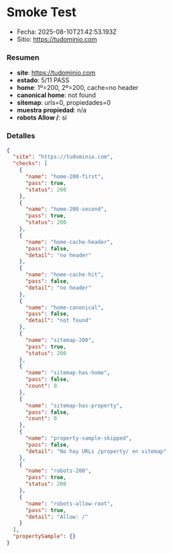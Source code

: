 # Smoke Test

- Fecha: 2025-08-10T21:42:53.193Z
- Sitio: https://tudominio.com

### Resumen
- **site**: https://tudominio.com
- **estado**: 5/11 PASS
- **home**: 1º=200, 2º=200, cache=no header
- **canonical home**: not found
- **sitemap**: urls=0, propiedades=0
- **muestra propiedad**: n/a
- **robots Allow /**: sí

### Detalles
```json
{
  "site": "https://tudominio.com",
  "checks": [
    {
      "name": "home-200-first",
      "pass": true,
      "status": 200
    },
    {
      "name": "home-200-second",
      "pass": true,
      "status": 200
    },
    {
      "name": "home-cache-header",
      "pass": false,
      "detail": "no header"
    },
    {
      "name": "home-cache-hit",
      "pass": false,
      "detail": "no header"
    },
    {
      "name": "home-canonical",
      "pass": false,
      "detail": "not found"
    },
    {
      "name": "sitemap-200",
      "pass": true,
      "status": 200
    },
    {
      "name": "sitemap-has-home",
      "pass": false,
      "count": 0
    },
    {
      "name": "sitemap-has-property",
      "pass": false,
      "count": 0
    },
    {
      "name": "property-sample-skipped",
      "pass": false,
      "detail": "No hay URLs /property/ en sitemap"
    },
    {
      "name": "robots-200",
      "pass": true,
      "status": 200
    },
    {
      "name": "robots-allow-root",
      "pass": true,
      "detail": "Allow: /"
    }
  ],
  "propertySample": {}
}
```